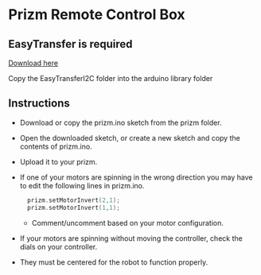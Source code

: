 # Prizm Remote Control Box 

## EasyTransfer is required 
[Download here](https://github.com/madsci1016/Arduino-EasyTransfer) 

Copy the EasyTransferI2C folder into the arduino library folder

## Instructions
- Download or copy the prizm.ino sketch from the prizm folder.
- Open the downloaded sketch, or create a new sketch and copy the contents of prizm.ino.
- Upload it to your prizm.
- If one of your motors are spinning in the wrong direction you may have to edit the following lines in prizm.ino.
  ```cpp
    prizm.setMotorInvert(2,1);
    prizm.setMotorInvert(1,1);
  ```
  - Comment/uncomment based on your motor configuration.

- If your motors are spinning without moving the controller, check the dials on your controller.
- They must be centered for the robot to function properly. 